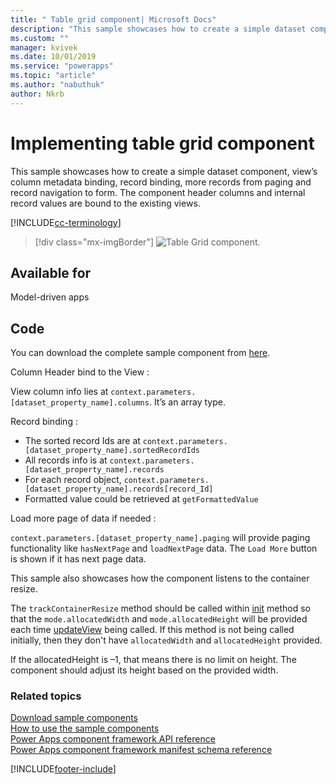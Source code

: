 ```yaml
---
title: " Table grid component| Microsoft Docs" 
description: "This sample showcases how to create a simple dataset component, view’s column metadata binding, record binding, more records from paging and record navigation to form." 
ms.custom: ""
manager: kvivek
ms.date: 10/01/2019
ms.service: "powerapps"
ms.topic: "article"
ms.author: "nabuthuk" 
author: Nkrb
---
```


# Implementing table grid component

This sample showcases how to create a simple dataset component, view’s column metadata binding, record binding, more records from paging and record navigation to form.
The component header columns and internal record values are bound to the existing views. 

[!INCLUDE[cc-terminology](../../data-platform/includes/cc-terminology.md)]

> [!div class="mx-imgBorder"]
> ![Table Grid component.](../media/table-grid-control.png "Table Grid component")

## Available for 

Model-driven apps  

## Code 

You can download the complete sample component from [here](https://github.com/microsoft/PowerApps-Samples/tree/master/component-framework/TableGrid).

Column Header bind to the View :

View column info lies at `context.parameters.[dataset_property_name].columns`. It’s an array type.

Record binding :

- The sorted record Ids are at `context.parameters.[dataset_property_name].sortedRecordIds`
- All records info is at `context.parameters.[dataset_property_name].records` 
- For each record object, `context.parameters.[dataset_property_name].records[record_Id]` 
- Formatted value could be retrieved at `getFormattedValue` 

Load more page of data if needed :

`context.parameters.[dataset_property_name].paging` will provide paging functionality like `hasNextPage` and `loadNextPage` data. The `Load More` button is shown if it has next page data.

This sample also showcases how the component listens to the container resize. 

The `trackContainerResize` method should be called within [init](../reference/control/init.md) method so that the `mode.allocatedWidth` and `mode.allocatedHeight` will be provided each time [updateView](../reference/control/updateview.md) being called. If this method is not being called initially, then they don't have `allocatedWidth` and `allocatedHeight` provided.

If the allocatedHeight is –1, that means there is no limit on height. The component should adjust its height based on the provided width.

### Related topics

[Download sample components](https://github.com/microsoft/PowerApps-Samples/tree/master/component-framework)<br/>
[How to use the sample components](../use-sample-components.md)<br/>
[Power Apps component framework API reference](../reference/index.md)<br/>
[Power Apps component framework manifest schema reference](../manifest-schema-reference/index.md)

[!INCLUDE[footer-include](../../../includes/footer-banner.md)]